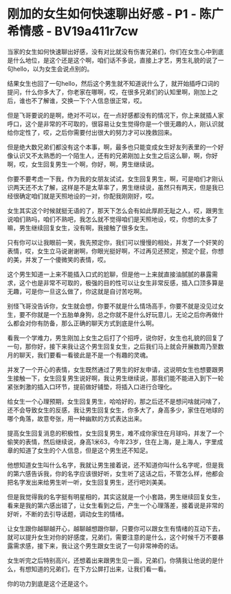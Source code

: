 # 刚加的女生如何快速聊出好感 - P1 - 陈广希情感 - BV19a411r7cw

当家的女生如何快速聊出好感，没有对比就没有伤害兄弟们，你们在女生心中到底是什么地位，是这个还是这个啊，咱们话不多说，直接上才艺，男生礼貌的说了一句hello，以为女生会说点别的。

结果女生也回了一句hello，然后这个男生就不知道说什么了，就开始插呼口词的提问，什么你多大了，你老家在哪啊，哎，在很多兄弟们的认知里啊，刚加上之后，谁也不了解谁，交换一下个人信息很正常，哎。

但是飞哥要说的是啊，绝对不可以，在一点好感都没有的情况下，你上来就插人家呼口，这个是非常的不可取的，很容易让女生觉得你是一个很无趣的人，刚认识就给你定性了，哎，之后你需要付出很大的努力才可以挽救回来。

但是绝大数兄弟们都没有这个本事，啊，最多也只能变成女生好友列表里的一个好像认识又不太熟悉的一个陌生人，还有的兄弟刚加上女生之后这么聊，啊，你好啊，哎，女生回复男生一个啊，你好，啊，男生继续说。

你要不要考虑一下我，作为我的女朋友试试，女生回复男生，啊，可是咱们才刚认识两天还不太了解，这样是不是太草率了，男生继续说，虽然只有两天，但是我已经很确定咱们就是天照地设的一对，你配我刚刚好，哎。

女生其实这个时候就挺无语的了，那天下怎么会有如此厚颜无耻之人，哎，跟男生说咱们熟吗，咱们不熟吧，我怎么就不觉得咱们是天照地设，哎，你想的太多了嘛，男生继续回复女生，没有啊，我接触了很多女生。

只有你可以让我眼前一笑，我先预定你，我们可以慢慢的相处，并发了一个奸笑的表情，哎，女生立马说谢谢啊，你眼光挺好啊，不过再见还预定，预定个屁，你想的美，并发了一个傻微笑的表情，哎。

这个男生知道一上来不能插入口式的尬聊，但是他一上来就直接油腻腻的暴露需求，这个也是非常不可取的，极强的目的性可以让女生非常反感，插入口顶多算是无趣，可是你一旦这么做了，你这就是自讨苦吃啊。

别怪飞哥没告诉你，女生就会想，你要不就是什么情场高手，你要不就是没见过女生，要不你就是一个五胎单身狗，总之你就不是什么好玩意儿，无论之后你再做什么都会对你有防备，那么正确的聊天方式到底是什么啊。

看我一个学难力，男生刚加上女生之后打了个招呼，说你好，女生也礼貌的回复了一句，那你好，接下来我让这个男生回复女生，之后我们马上就会开展数周乃至数月的聊天，我们要看一看彼此是不是一个有趣的灵魂。

并发了一个开心的表情，女生既然通过了男生的好友申请，这说明女生也想要跟男生接触一下，女生回复男生说好啊，我让男生继续说，那我们能不能进入到下一轮紧张刺激的插入口环节，提前做好铺垫，将插入口进行合理化。

给女生一个心理预期，女生回复男生，哈哈好的，那之后还不是想问啥就问啥了，还不会导致女生的反感，我让男生回复女生，你多大了，身高多少，家住在地球的哪个角落，故意夸张，用一种幽默的方式表达出来。

提高女生回复消息的积极性，女生回复男生，难不成你家住在月球吗，并发了一个偷笑的表情，然后继续说，身高1米63，今年23岁，住在上海，是上海人，字里成章的知道了女生的个人信息，但是这个男生还不知足。

他想知道女生叫什么名字，我就让男生接着说，还不知道你叫什么名字呢，但是我的第六感告诉我，你的名字应该很好听，女生听了这话之后，不管怎么样，他都会把名字发出来给男生听一听，女生回复男生，还行吧刘美美。

但是我觉得我的名字挺有明星相的，其实这就是一个小套路，男生继续回复女生，看来是我的第六感出错了，让女生看到之后，产生一个心理落差，接着说是非常的好听，不断的去引导话题，调动女生的情绪。

让女生跟你越聊越开心，越聊越想跟你聊，只要你可以跟女生有情绪的互动下去，就可以提升女生对你的好感度，兄弟们，需要注意的是什么，这个时候千万不要暴露需求感，接下来，我让这个男生跟女生说了一句非常神奇的话。

女生听完之后特别高兴，还想着出来跟男生见一面，兄弟们，你猜我让他说的是什么，有想知道的兄弟们，在下方公屏打出来，让我们看一看。

你的功力到底是这个还是这个。